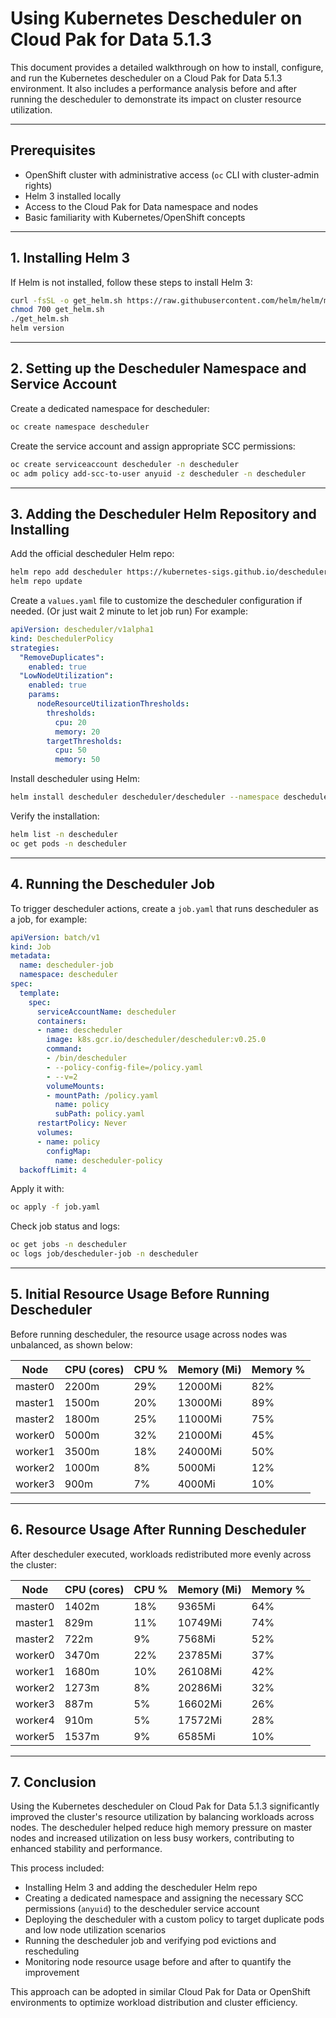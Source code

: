 # Using Kubernetes Descheduler on Cloud Pak for Data 5.1.3

This document provides a detailed walkthrough on how to install, configure, and run the Kubernetes descheduler on a Cloud Pak for Data 5.1.3 environment. It also includes a performance analysis before and after running the descheduler to demonstrate its impact on cluster resource utilization.

---

## Prerequisites

- OpenShift cluster with administrative access (`oc` CLI with cluster-admin rights)
- Helm 3 installed locally
- Access to the Cloud Pak for Data namespace and nodes
- Basic familiarity with Kubernetes/OpenShift concepts

---

## 1. Installing Helm 3

If Helm is not installed, follow these steps to install Helm 3:

```bash
curl -fsSL -o get_helm.sh https://raw.githubusercontent.com/helm/helm/main/scripts/get-helm-3
chmod 700 get_helm.sh
./get_helm.sh
helm version
````

---

## 2. Setting up the Descheduler Namespace and Service Account

Create a dedicated namespace for descheduler:

```bash
oc create namespace descheduler
```

Create the service account and assign appropriate SCC permissions:

```bash
oc create serviceaccount descheduler -n descheduler
oc adm policy add-scc-to-user anyuid -z descheduler -n descheduler
```

---

## 3. Adding the Descheduler Helm Repository and Installing

Add the official descheduler Helm repo:

```bash
helm repo add descheduler https://kubernetes-sigs.github.io/descheduler/
helm repo update
```

Create a `values.yaml` file to customize the descheduler configuration if needed. (Or just wait 2 minute to let job run) For example:

```yaml
apiVersion: descheduler/v1alpha1
kind: DeschedulerPolicy
strategies:
  "RemoveDuplicates":
    enabled: true
  "LowNodeUtilization":
    enabled: true
    params:
      nodeResourceUtilizationThresholds:
        thresholds:
          cpu: 20
          memory: 20
        targetThresholds:
          cpu: 50
          memory: 50
```

Install descheduler using Helm:

```bash
helm install descheduler descheduler/descheduler --namespace descheduler -f values.yaml
```

Verify the installation:

```bash
helm list -n descheduler
oc get pods -n descheduler
```

---

## 4. Running the Descheduler Job

To trigger descheduler actions, create a `job.yaml` that runs descheduler as a job, for example:

```yaml
apiVersion: batch/v1
kind: Job
metadata:
  name: descheduler-job
  namespace: descheduler
spec:
  template:
    spec:
      serviceAccountName: descheduler
      containers:
      - name: descheduler
        image: k8s.gcr.io/descheduler/descheduler:v0.25.0
        command:
        - /bin/descheduler
        - --policy-config-file=/policy.yaml
        - --v=2
        volumeMounts:
        - mountPath: /policy.yaml
          name: policy
          subPath: policy.yaml
      restartPolicy: Never
      volumes:
      - name: policy
        configMap:
          name: descheduler-policy
  backoffLimit: 4
```

Apply it with:

```bash
oc apply -f job.yaml
```

Check job status and logs:

```bash
oc get jobs -n descheduler
oc logs job/descheduler-job -n descheduler
```

---

## 5. Initial Resource Usage Before Running Descheduler

Before running descheduler, the resource usage across nodes was unbalanced, as shown below:

| Node    | CPU (cores) | CPU % | Memory (Mi) | Memory % |
| ------- | ----------- | ----- | ----------- | -------- |
| master0 | 2200m       | 29%   | 12000Mi     | 82%      |
| master1 | 1500m       | 20%   | 13000Mi     | 89%      |
| master2 | 1800m       | 25%   | 11000Mi     | 75%      |
| worker0 | 5000m       | 32%   | 21000Mi     | 45%      |
| worker1 | 3500m       | 18%   | 24000Mi     | 50%      |
| worker2 | 1000m       | 8%    | 5000Mi      | 12%      |
| worker3 | 900m        | 7%    | 4000Mi      | 10%      |

---

## 6. Resource Usage After Running Descheduler

After descheduler executed, workloads redistributed more evenly across the cluster:

| Node    | CPU (cores) | CPU % | Memory (Mi) | Memory % |
| ------- | ----------- | ----- | ----------- | -------- |
| master0 | 1402m       | 18%   | 9365Mi      | 64%      |
| master1 | 829m        | 11%   | 10749Mi     | 74%      |
| master2 | 722m        | 9%    | 7568Mi      | 52%      |
| worker0 | 3470m       | 22%   | 23785Mi     | 37%      |
| worker1 | 1680m       | 10%   | 26108Mi     | 42%      |
| worker2 | 1273m       | 8%    | 20286Mi     | 32%      |
| worker3 | 887m        | 5%    | 16602Mi     | 26%      |
| worker4 | 910m        | 5%    | 17572Mi     | 28%      |
| worker5 | 1537m       | 9%    | 6585Mi      | 10%      |

---

## 7. Conclusion

Using the Kubernetes descheduler on Cloud Pak for Data 5.1.3 significantly improved the cluster's resource utilization by balancing workloads across nodes. The descheduler helped reduce high memory pressure on master nodes and increased utilization on less busy workers, contributing to enhanced stability and performance.

This process included:

* Installing Helm 3 and adding the descheduler Helm repo
* Creating a dedicated namespace and assigning the necessary SCC permissions (`anyuid`) to the descheduler service account
* Deploying the descheduler with a custom policy to target duplicate pods and low node utilization scenarios
* Running the descheduler job and verifying pod evictions and rescheduling
* Monitoring node resource usage before and after to quantify the improvement

This approach can be adopted in similar Cloud Pak for Data or OpenShift environments to optimize workload distribution and cluster efficiency.
